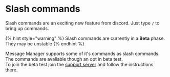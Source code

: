 # Slash commands

Slash commands are an exciting new feature from discord. Just type `/` to bring up commands.

{% hint style="warning" %}
Slash commands are currently in a **Beta** phase. They may be unstable
{% endhint %}

Message Manager supports some of it's commands as slash commands.  
The commands are avaliable though an opt in beta test.  
To join the beta test join the [support server](https://discord.gg/xFZu29t) and follow the instructions there.
